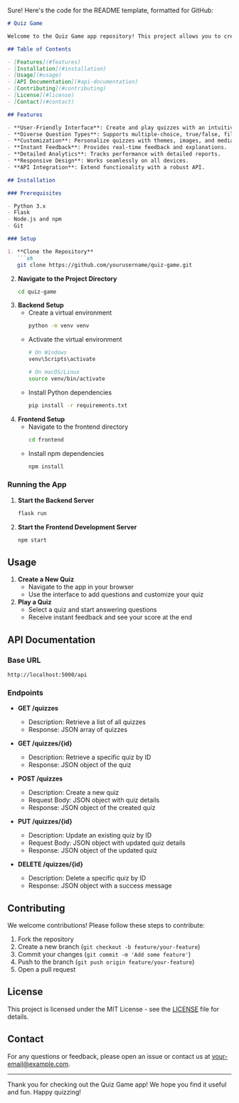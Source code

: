 Sure! Here's the code for the README template, formatted for GitHub:

```markdown
# Quiz Game

Welcome to the Quiz Game app repository! This project allows you to create and play custom quiz games. Built with HTML, CSS, JavaScript, and Python Flask, it features a user-friendly interface and an API for extended functionality.

## Table of Contents

- [Features](#features)
- [Installation](#installation)
- [Usage](#usage)
- [API Documentation](#api-documentation)
- [Contributing](#contributing)
- [License](#license)
- [Contact](#contact)

## Features

- **User-Friendly Interface**: Create and play quizzes with an intuitive interface.
- **Diverse Question Types**: Supports multiple-choice, true/false, fill-in-the-blank, and matching questions.
- **Customization**: Personalize quizzes with themes, images, and media.
- **Instant Feedback**: Provides real-time feedback and explanations.
- **Detailed Analytics**: Tracks performance with detailed reports.
- **Responsive Design**: Works seamlessly on all devices.
- **API Integration**: Extend functionality with a robust API.

## Installation

### Prerequisites

- Python 3.x
- Flask
- Node.js and npm
- Git

### Setup

1. **Clone the Repository**
   ```sh
   git clone https://github.com/yourusername/quiz-game.git
   ```
2. **Navigate to the Project Directory**
   ```sh
   cd quiz-game
   ```
3. **Backend Setup**
   - Create a virtual environment
     ```sh
     python -m venv venv
     ```
   - Activate the virtual environment
     ```sh
     # On Windows
     venv\Scripts\activate

     # On macOS/Linux
     source venv/bin/activate
     ```
   - Install Python dependencies
     ```sh
     pip install -r requirements.txt
     ```
4. **Frontend Setup**
   - Navigate to the frontend directory
     ```sh
     cd frontend
     ```
   - Install npm dependencies
     ```sh
     npm install
     ```

### Running the App

1. **Start the Backend Server**
   ```sh
   flask run
   ```
2. **Start the Frontend Development Server**
   ```sh
   npm start
   ```

## Usage

1. **Create a New Quiz**
   - Navigate to the app in your browser
   - Use the interface to add questions and customize your quiz
2. **Play a Quiz**
   - Select a quiz and start answering questions
   - Receive instant feedback and see your score at the end

## API Documentation

### Base URL
```
http://localhost:5000/api
```

### Endpoints

- **GET /quizzes**
  - Description: Retrieve a list of all quizzes
  - Response: JSON array of quizzes

- **GET /quizzes/{id}**
  - Description: Retrieve a specific quiz by ID
  - Response: JSON object of the quiz

- **POST /quizzes**
  - Description: Create a new quiz
  - Request Body: JSON object with quiz details
  - Response: JSON object of the created quiz

- **PUT /quizzes/{id}**
  - Description: Update an existing quiz by ID
  - Request Body: JSON object with updated quiz details
  - Response: JSON object of the updated quiz

- **DELETE /quizzes/{id}**
  - Description: Delete a specific quiz by ID
  - Response: JSON object with a success message

## Contributing

We welcome contributions! Please follow these steps to contribute:

1. Fork the repository
2. Create a new branch (`git checkout -b feature/your-feature`)
3. Commit your changes (`git commit -m 'Add some feature'`)
4. Push to the branch (`git push origin feature/your-feature`)
5. Open a pull request

## License

This project is licensed under the MIT License - see the [LICENSE](LICENSE) file for details.

## Contact

For any questions or feedback, please open an issue or contact us at [your-email@example.com](mailto:your-email@example.com).

---

Thank you for checking out the Quiz Game app! We hope you find it useful and fun. Happy quizzing!
```
